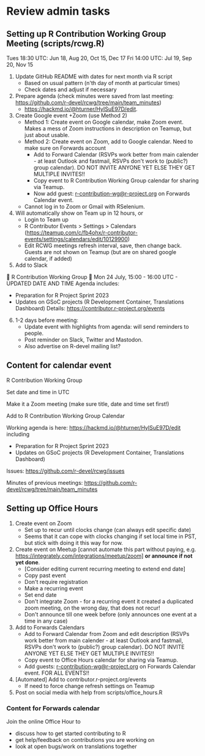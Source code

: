 # Review admin tasks

## Setting up R Contribution Working Group Meeting (scripts/rcwg.R)

Tues 18:30 UTC: Jun 18, Aug 20, Oct 15, Dec 17
Fri 14:00 UTC: Jul 19, Sep 20, Nov 15
 
1. Update GitHub README with dates for next month via R script
   - Based on usual pattern (n'th day of month at particular times)
   - Check dates and adjust if necessary
2.  Prepare agenda (check minutes were saved from last meeting: https://github.com/r-devel/rcwg/tree/main/team_minutes)
     - https://hackmd.io/@hturner/HyISuE97D/edit.
3.  Create Google event +Zoom (use Method 2)
    - Method 1: Create event on Google calendar, make Zoom event. Makes a mess of Zoom instructions in description on Teamup, but just about usable.
    - Method 2: Create event on Zoom, add to Google calendar. Need to make sure on Forwards account
        - Add to Forward Calendar (RSVPs work better from main calender - at least Outlook and fastmail, RSVPs don't work to (public?) group calendar). DO NOT INVITE ANYONE YET ELSE THEY GET MULTIPLE INVITES!!
        - Copy event to R Contribution Working Group calendar for sharing via Teamup.
        - Now add guest: r-contribution-wg@r-project.org on Forwards Calendar event.
    - Cannot log in to Zoom or Gmail with RSelenium.
4.  Will automatically show on Team up in 12 hours, or
    - Login to Team up 
    - R Contributor Events > Settings > Calendars (https://teamup.com/c/fb4ohx/r-contributor-events/settings/calendars/edit/10129900)
    - Edit RCWG meetings refresh interval, save, then change back.
    Guests are not shown on Teamup (but are on shared google calendar, if added)
5. Add to Slack

:loudspeaker: R Contribution Working Group
:date: Mon 24 July, 15:00 - 16:00 UTC - UPDATED DATE AND TIME
Agenda includes:
- Preparation for R Project Sprint 2023
- Updates on GSoC projects (R Development Container, Translations Dashboard)
Details: https://contributor.r-project.org/events
    
6. 1-2 days before meeting:
    - Update event with highlights from agenda: will send reminders to people.
    - Post reminder on Slack, Twitter and Mastodon.
    - Also advertise on R-devel mailing list?
    
    
## Content for calendar event

R Contribution Working Group
    
Set date and time in UTC
    
Make it a Zoom meeting (make sure title, date and time set first!)
    
Add to R Contribution Working Group Calendar

Working agenda is here: https://hackmd.io/@hturner/HyISuE97D/edit including
 - Preparation for R Project Sprint 2023
 - Updates on GSoC projects (R Development Container, Translations Dashboard)

Issues: https://github.com/r-devel/rcwg/issues

Minutes of previous meetings: https://github.com/r-devel/rcwg/tree/main/team_minutes
    
## Setting up Office Hours

1. Create event on Zoom
    - Set up to recur until clocks change (can always edit specific date)
    - Seems that it can cope with clocks changing if set local time in PST,
    but stick with doing it this way for now.
2. Create event on Meetup [cannot automate this part without paying, e.g. https://integrately.com/integrations/meetup/zoom] **or announce if not yet done**.
    - [Consider editing current recurring meeting to extend end date]
    - Copy past event
    - Don't require registration
    - Make a recurring event
    - Set end date
    - Don't integrate Zoom - for a recurring event it created a duplicated zoom meeting, on the wrong day, that does not recur!
    - Don't announce till one week before (only announces one event at a time in any case)
3. Add to Forwards Calendars
    - Add to Forward Calendar from Zoom and edit description (RSVPs work better from main calender - at least Outlook and fastmail, RSVPs don't work to (public?) group calendar). DO NOT INVITE ANYONE YET ELSE THEY GET MULTIPLE INVITES!!
    - Copy event to Office Hours calendar for sharing via Teamup.
    - Add guests: r-contribution-wg@r-project.org on Forwards Calendar event. FOR ALL EVENTS!!
4. [Automated] Add to contributor.r-project.org/events
    - If need to force change refresh settings on Teamup
5. Post on social media with help from scripts/office_hours.R

### Content for Forwards calendar

Join the online Office Hour to

- discuss how to get started contributing to R
- get help/feedback on contributions you are working on
- look at open bugs/work on translations together
